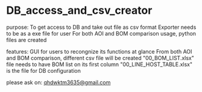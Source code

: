 # DB_access_and_csv_creator

purpose:
  To get access to DB and take out file as csv format
  Exporter needs to be as a exe file for user
  For both AOI and BOM comparison usage, python files are created

features:
  GUI for users to recongnize its functions at glance
  From both AOI and BOM comparison, different csv file will be created
  "00_BOM_LIST.xlsx" file needs to have BOM list on its first column
  "00_LINE_HOST_TABLE.xlsx" is the file for DB configuration

please ask on: qhdwktm3635@gmail.com
